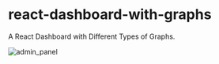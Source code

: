 # react-dashboard-with-graphs

A React Dashboard with Different Types of Graphs.

![admin_panel](https://user-images.githubusercontent.com/121624744/210022455-320f1083-e7df-4212-b6a5-a2a3d9e724ce.PNG)
